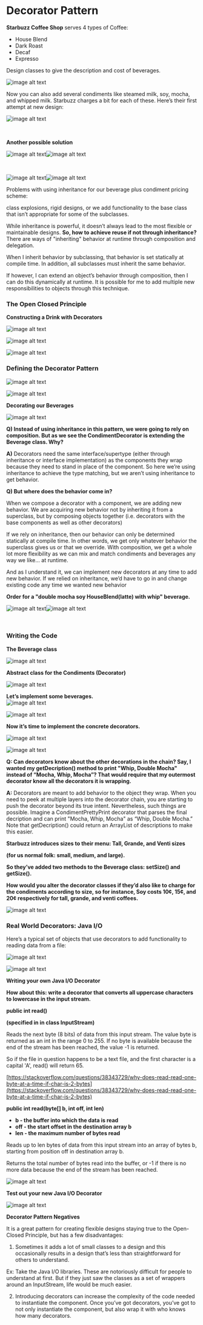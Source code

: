 # Decorator Pattern  

**Starbuzz Coffee Shop** serves 4 types of Coffee:
- House Blend  
- Dark Roast		  
- Decaf		  
- Expresso  

Design classes to give the description and cost of beverages.

![image alt text](image_0.png)

Now you can also add several condiments like steamed milk, soy, mocha, and whipped milk. Starbuzz charges a bit for each of these. Here’s their first attempt at new design:

![image alt text](image_1.png)	

<br>

**Another possible solution**

![image alt text](image_2.png)![image alt text](image_3.png)  

<br>

![image alt text](image_4.png)![image alt text](image_5.png)

Problems with using inheritance for our beverage plus condiment pricing scheme:

class explosions, rigid designs, or we add functionality to the base class that isn’t appropriate for some of the subclasses. 

While inheritance is powerful, it doesn’t always lead to the most flexible or maintainable designs. **So, how to achieve reuse if not through inheritance?** There are ways of "inheriting" behavior at runtime through composition and delegation. 

When I inherit behavior by subclassing, that behavior is set statically at compile time. In addition, all subclasses must inherit the same behavior.

If however, I can extend an object’s behavior through composition, then I can do this dynamically at runtime. It is possible for me to add multiple new responsibilities to objects through this technique.

### The Open Closed Principle

**Constructing a Drink with Decorators**

![image alt text](image_6.png)

![image alt text](image_7.png)

![image alt text](image_8.png)

### Defining the Decorator Pattern

![image alt text](image_9.png)

![image alt text](image_10.png)

**Decorating our Beverages**

![image alt text](image_11.png)

**Q) Instead of using inheritance in this pattern, we were going to rely on composition. But as we see the CondimentDecorator is extending the Beverage class. Why?**

**A)** Decorators need the same interface/supertype (either through inheritance or interface implementation) as the components they wrap because they need to stand in place of the component. So here we’re using inheritance to achieve the type matching, but we aren’t using inheritance to get behavior.

**Q) But where does the behavior come in?**

When we compose a decorator with a component, we are adding new behavior. We are acquiring new behavior not by inheriting it from a superclass, but by composing objects together (i.e. decorators with the base components as well as other decorators)

If we rely on inheritance, then our behavior can only be determined statically at compile time. In other words, we get only whatever behavior the superclass gives us or that we override. With composition, we get a whole lot more flexibility as we can mix and match condiments and beverages any way we like... at runtime.

And as I understand it, we can implement new decorators at any time to add new behavior. If we relied on inheritance, we’d have to go in and change existing code any time we wanted new behavior

**Order for a "double mocha soy HouseBlend(latte) with whip" beverage.**

![image alt text](image_12.png)![image alt text](image_13.png)

<br>

### Writing the Code

**The Beverage class**

![image alt text](image_14.png)  

**Abstract class for the Condiments (Decorator)**  

![image alt text](image_15.png)  

**Let’s implement some beverages.**  
![image alt text](image_16.png)

![image alt text](image_17.png)

**Now it’s time to implement the concrete decorators.**

![image alt text](image_18.png)

![image alt text](image_19.png)

**Q: Can decorators know about the other decorations in the chain? Say, I wanted my getDecription() method to print "Whip, Double Mocha" instead of “Mocha, Whip, Mocha”? That would require that my outermost decorator know all the decorators it is wrapping.**

**A:** Decorators are meant to add behavior to the object they wrap. When you need to peek at multiple layers into the decorator chain, you are starting to push the decorator beyond its true intent. Nevertheless, such things are possible. Imagine a CondimentPrettyPrint decorator that parses the final decription and can print "Mocha, Whip, Mocha" as “Whip, Double Mocha.” Note that getDecription() could return an ArrayList of descriptions to make this easier.

**Starbuzz introduces sizes to their menu: Tall, Grande, and Venti sizes**

**(for us normal folk: small, medium, and large).**

**So they’ve added two methods to the Beverage class: setSize() and getSize().**

**How would you alter the decorator classes if they’d also like to charge for the condiments according to size, so for instance, Soy costs 10¢, 15¢, and 20¢ respectively for tall, grande, and venti coffees.**

![image alt text](image_20.png)

### Real World Decorators: Java I/O

Here’s a typical set of objects that use decorators to add functionality to reading data from a file:

![image alt text](image_21.png)

![image alt text](image_22.png)

**Writing your own Java I/O Decorator**

**How about this: write a decorator that converts all uppercase characters to lowercase in the input stream.**

**public int read()**

**(specified in in class InputStream)**

Reads the next byte (8 bits) of data from this input stream. The value byte is returned as an int in the range 0 to 255. If no byte is available because the end of the stream has been reached, the value -1 is returned.

So if the file in question happens to be a text file, and the first character is a capital 'A', read() will return 65.

[https://stackoverflow.com/questions/38343729/why-does-read-read-one-byte-at-a-time-if-char-is-2-bytes](https://stackoverflow.com/questions/38343729/why-does-read-read-one-byte-at-a-time-if-char-is-2-bytes)

**public int read(byte[] b, int off, int len)**
- **b - the buffer into which the data is read**
- **off - the start offset in the destination array b**
- **len - the maximum number of bytes read**

Reads up to len bytes of data from this input stream into an array of bytes b, starting from position off in destination array b. 

Returns the total number of bytes read into the buffer, or -1 if there is no more data because the end of the stream has been reached.

![image alt text](image_23.png)

**Test out your new Java I/O Decorator**

![image alt text](image_24.png)

**Decorator Pattern Negatives**

It is a great pattern for creating flexible designs staying true to the Open-Closed Principle, but has a few disadvantages:

1. Sometimes it adds a lot of small classes to a design and this occasionally results in a design that’s less than straightforward for others to understand. 

Ex: Take the Java I/O libraries. These are notoriously difficult for people to understand at first. But if they just saw the classes as a set of wrappers around an InputStream, life would be much easier. 

2. Introducing decorators can increase the complexity of the code needed to instantiate the component. Once you’ve got decorators, you’ve got to not only instantiate the component, but also wrap it with who knows how many decorators. 

